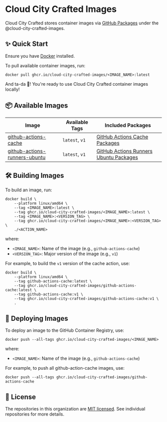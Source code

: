 # Cloud City Crafted Images

Cloud City Crafted stores container images via [GitHub Packages](https://docs.github.com/en/packages/learn-github-packages/introduction-to-github-packages) under the @cloud-city-crafted-images.

## ✨ Quick Start

Ensure you have [Docker](https://docs.docker.com/get-docker/) installed.

To pull available container images, run:

```shell
docker pull ghcr.io/cloud-city-crafted-images/<IMAGE_NAME>:latest
```

And ta-da 🎉! You're ready to use Cloud City Crafted container images locally!

## 📦 Available Images

| Image                                                                                                                                       | Available Tags | Included Packages                                                                                                              |
| ------------------------------------------------------------------------------------------------------------------------------------------- | -------------- | ------------------------------------------------------------------------------------------------------------------------------ |
| [github-actions-cache](https://github.com/orgs/cloud-city-crafted-images/packages/container/package/github-actions-cache)                   | `latest`, `v1` | [GitHub Actions Cache Packages](https://github.com/cloud-city-crafted-images/github-actions-cache#-packages)                   |
| [github-actions-runners-ubuntu](https://github.com/orgs/cloud-city-crafted-images/packages/container/package/github-actions-runners-ubuntu) | `latest`, `v1` | [GitHub Actions Runners Ubuntu Packages](https://github.com/cloud-city-crafted-images/github-actions-runners-ubuntu#-packages) |

## 🛠️ Building Images

To build an image, run:

```shell
docker build \
    --platform linux/amd64 \
    --tag <IMAGE_NAME>:latest \
    --tag ghcr.io/cloud-city-crafted-images/<IMAGE_NAME>:latest \
    --tag <IMAGE_NAME>:<VERSION_TAG> \
    --tag ghcr.io/cloud-city-crafted-images/<IMAGE_NAME>:<VERSION_TAG> \
    ./<ACTION_NAME>
```

where:

- `<IMAGE_NAME>`: Name of the image (e.g., `github-actions-cache`)
- `<VERSION_TAG>`: Major version of the image (e.g., `v1`)

For example, to build the `v1` version of the cache action, use:

```shell
docker build \
    --platform linux/amd64 \
    --tag github-actions-cache:latest \
    --tag ghcr.io/cloud-city-crafted-images/github-actions-cache:latest \
    --tag github-actions-cache:v1 \
    --tag ghcr.io/cloud-city-crafted-images/github-actions-cache:v1 \
    .
```

## 🚀 Deploying Images

To deploy an image to the GitHub Container Registry, use:

```shell
docker push --all-tags ghcr.io/cloud-city-crafted-images/<IMAGE_NAME>
```

where:

- `<IMAGE_NAME>`: Name of the image (e.g., `github-actions-cache`)

For example, to push all github-action-cache images, use:

```shell
docker push --all-tags ghcr.io/cloud-city-crafted-images/github-actions-cache
```

## 🪪 License

The repositories in this organization are [MIT licensed](./LICENSE). See individual repositories for more details.
